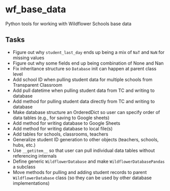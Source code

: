 # wf_base_data

Python tools for working with Wildflower Schools base data

## Tasks
* Figure out why `student_last_day` ends up being a mix of `NaT` and `NaN` for missing values
* Figure out why some fields end up being combination of None and Nan
* Fix inheritance structure so `Database` init can happen at parent class level
* Add school ID when pulling student data for multiple schools from Transparent Classroom
* Add pull datetime when pulling student data from TC and writing to database
* Add method for pulling student data directly from TC and writing to database
* Make database structure an OrderedDict so user can specify order of data tables (e.g., for saving to Google sheets)
* Add method for writing database to Google Sheets
* Add method for writing database to local file(s)
* Add tables for schools, classrooms, teachers
* Generalize student ID generation to other objects (teachers, schools, hubs, etc.)
* Use `__getitem__` so that user can pull individual data tables without referencing internals
* Define generic `WildflowerDatabase` and make `WildflowerDatabasePandas` a subclass
* Move methods for pulling and adding student records to parent `WildflowerDatabase` class (so they can be used by other database implementations)
